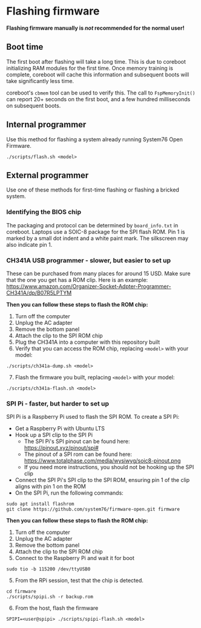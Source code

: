# Flashing firmware

**Flashing firmware manually is *not* recommended for the normal user!**

## Boot time

The first boot after flashing will take a long time. This is due to coreboot
initializing RAM modules for the first time. Once memory training is complete,
coreboot will cache this information and subsequent boots will take
significantly less time.

coreboot's `cbmem` tool can be used to verify this. The call to
`FspMemoryInit()` can report 20+ seconds on the first boot, and a few hundred
milliseconds on subsequent boots.

## Internal programmer

Use this method for flashing a system already running System76 Open Firmware.

```
./scripts/flash.sh <model>
```

## External programmer

Use one of these methods for first-time flashing or flashing a bricked system.

### Identifying the BIOS chip

The packaging and protocol can be determined by `board_info.txt` in coreboot.
Laptops use a SOIC-8 package for the SPI flash ROM. Pin 1 is marked by a small
dot indent and a white paint mark. The silkscreen may also indicate pin 1.

### CH341A USB programmer - slower, but easier to set up

These can be purchased from many places for around 15 USD. Make sure that the
one you get has a ROM clip. Here is an example:
https://www.amazon.com/Organizer-Socket-Adpter-Programmer-CH341A/dp/B07R5LPTYM

**Then you can follow these steps to flash the ROM chip:**

1. Turn off the computer
2. Unplug the AC adapter
3. Remove the bottom panel
4. Attach the clip to the SPI ROM chip
5. Plug the CH341A into a computer with this repository built
6. Verify that you can access the ROM chip, replacing `<model>` with your model:
```
./scripts/ch341a-dump.sh <model>
```
7. Flash the firmware you built, replacing `<model>` with your model:
```
./scripts/ch341a-flash.sh <model>
```

### SPI Pi - faster, but harder to set up

SPI Pi is a Raspberry Pi used to flash the SPI ROM. To create a SPI Pi:

- Get a Raspberry Pi with Ubuntu LTS
- Hook up a SPI clip to the SPI Pi
  - The SPI Pi's SPI pinout can be found here: https://pinout.xyz/pinout/spi#
  - The pinout of a SPI rom can be found here: https://www.totalphase.com/media/wysiwyg/soic8-pinout.png
  - If you need more instructions, you should not be hooking up the SPI clip
- Connect the SPI Pi's SPI clip to the SPI ROM, ensuring pin 1 of the clip aligns with pin 1 on the ROM
- On the SPI Pi, run the following commands:

```
sudo apt install flashrom
git clone https://github.com/system76/firmware-open.git firmware
```

**Then you can follow these steps to flash the ROM chip:**

1. Turn off the computer
2. Unplug the AC adapter
3. Remove the bottom panel
4. Attach the clip to the SPI ROM chip
5. Connect to the Raspberry Pi and wait it for boot
```
sudo tio -b 115200 /dev/ttyUSB0
```
5. From the RPi session, test that the chip is detected.
```
cd firmware
./scripts/spipi.sh -r backup.rom
```
6. From the host, flash the firmware
```
SPIPI=<user@spipi> ./scripts/spipi-flash.sh <model>
```
